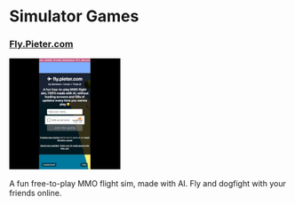 # Simulator Games

### [Fly.Pieter.com](https://fly.pieter.com)

<img src="/games/fly.pieter.com/screenshots/fly.pieter.com-2025-03-25T02-05-17-454Z.jpg" width="200" height="200" alt="Fly.Pieter.com screenshot">

A fun free-to-play MMO flight sim, made with AI. Fly and dogfight with your friends online.


